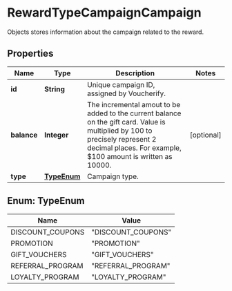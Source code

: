 

# RewardTypeCampaignCampaign

Objects stores information about the campaign related to the reward.

## Properties

| Name | Type | Description | Notes |
|------------ | ------------- | ------------- | -------------|
|**id** | **String** | Unique campaign ID, assigned by Voucherify. |  |
|**balance** | **Integer** | The incremental amout to be added to the current balance on the gift card. Value is multiplied by 100 to precisely represent 2 decimal places. For example, $100 amount is written as 10000. |  [optional] |
|**type** | [**TypeEnum**](#TypeEnum) | Campaign type. |  |



## Enum: TypeEnum

| Name | Value |
|---- | -----|
| DISCOUNT_COUPONS | &quot;DISCOUNT_COUPONS&quot; |
| PROMOTION | &quot;PROMOTION&quot; |
| GIFT_VOUCHERS | &quot;GIFT_VOUCHERS&quot; |
| REFERRAL_PROGRAM | &quot;REFERRAL_PROGRAM&quot; |
| LOYALTY_PROGRAM | &quot;LOYALTY_PROGRAM&quot; |




